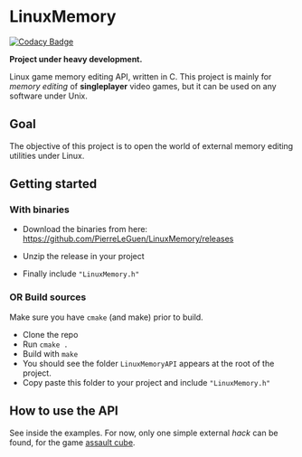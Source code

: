 # LinuxMemory

[![Codacy Badge](https://api.codacy.com/project/badge/Grade/0f2d892835f44b6c9a599b39e8155eeb)](https://app.codacy.com/app/PierreLeGuen/LinuxMemory?utm_source=github.com&utm_medium=referral&utm_content=PierreLeGuen/LinuxMemory&utm_campaign=Badge_Grade_Dashboard)

**Project under heavy development.**

Linux game memory editing API, written in C. This project is mainly for *memory editing* of **singleplayer** video games, but it can be used on any software under Unix.

## Goal

The objective of this project is to open the world of external memory editing utilities under Linux.

## Getting started

### With binaries

* Download the binaries from here: <https://github.com/PierreLeGuen/LinuxMemory/releases>

* Unzip the release in your project
* Finally include `"LinuxMemory.h"`

### OR Build sources

Make sure you have `cmake` (and make) prior to build.

* Clone the repo
* Run  `cmake .`
* Build with `make`
* You should see the folder `LinuxMemoryAPI` appears at the root of the project.
* Copy paste this folder to your project and include `"LinuxMemory.h"` 

## How to use the API

See inside the examples. For now, only one simple external *hack* can be found, for the game [assault cube](https://assault.cubers.net/).
